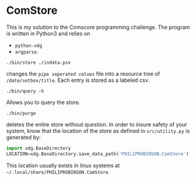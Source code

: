 # ComStore
This is my solution to the Comscore programming challenge. The program is written in Python3 and relies on 
- `python-xdg`
- `argparse`.

```
./bin/store ./indata.psv
```
changes the `pipe seperated values` file into a resource tree of `/date/setbox/title`. Each entry is stored as a labeled csv.

```
./bin/query -h
```
Allows you to query the store.

```
./bin/purge
```
deletes the entire store without question. In order to insure safety of your system, know that the location of the store as defined in `src/utility.py` is generated by:

```python
import xdg.BaseDirectory
LOCATION=xdg.BaseDirectory.save_data_path('PHILIPROBINSON.ComStore')
```
This location usually exists in linux systems at `~/.local/share/PHILIPROBINSON.ComStore`.

